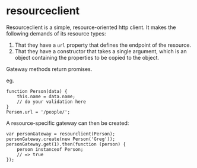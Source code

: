 resourceclient
==============

Resourceclient is a simple, resource-oriented http client. It makes the following demands of its resource types:

1. That they have a `url` property that defines the endpoint of the resource.
1. That they have a constructor that takes a single argument, which is an object containing the properties to be copied to the object.

Gateway methods return promises.

eg. 

    function Person(data) {
        this.name = data.name;    
        // do your validation here
    }
    Person.url = '/people/';

A resource-specific gateway can then be created:

    var personGateway = resourclient(Person); 
    personGateway.create(new Person('Greg'));
    personGateway.get(1).then(function (person) {
        person instanceof Person;
        // => true
    });

